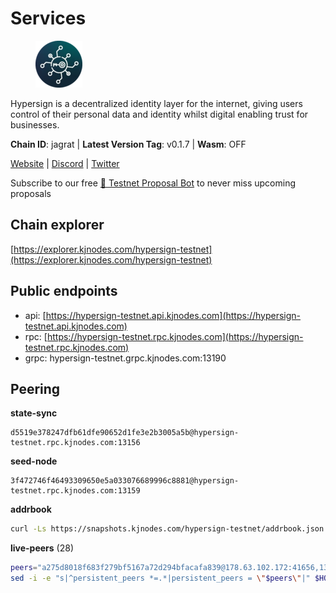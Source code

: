 # Services

<figure><img src="https://raw.githubusercontent.com/kj89/cosmos-images/main/logos/hypersign.png" alt=""><figcaption></figcaption></figure>

Hypersign is a decentralized identity layer for the internet, giving  users control of their personal data and identity whilst digital  enabling trust for businesses.

**Chain ID**: jagrat | **Latest Version Tag**: v0.1.7 | **Wasm**: OFF

[Website](https://hypersign.id) | [Discord](https://discord.gg/DmuUjMrHVw) | [Twitter](https://twitter.com/hypersignchain)



Subscribe to our free [🤖 Testnet Proposal Bot](https://t.me/kjnodes_testnet_proposal_bot) to never miss upcoming proposals


## Chain explorer
[https://explorer.kjnodes.com/hypersign-testnet](https://explorer.kjnodes.com/hypersign-testnet)

## Public endpoints

* api: [https://hypersign-testnet.api.kjnodes.com](https://hypersign-testnet.api.kjnodes.com)
* rpc: [https://hypersign-testnet.rpc.kjnodes.com](https://hypersign-testnet.rpc.kjnodes.com)
* grpc: hypersign-testnet.grpc.kjnodes.com:13190

## Peering

**state-sync**

```text
d5519e378247dfb61dfe90652d1fe3e2b3005a5b@hypersign-testnet.rpc.kjnodes.com:13156
```

**seed-node**

```text
3f472746f46493309650e5a033076689996c8881@hypersign-testnet.rpc.kjnodes.com:13159
```

**addrbook**
```bash
curl -Ls https://snapshots.kjnodes.com/hypersign-testnet/addrbook.json > $HOME/.hid-node/config/addrbook.json
```

**live-peers** (28)
```bash
peers="a275d8018f683f279bf5167a72d294bfacafa839@178.63.102.172:41656,1380864bb38481fef4b2358026a5ed53fc027679@95.214.52.206:26656,d5519e378247dfb61dfe90652d1fe3e2b3005a5b@65.109.68.190:31656,0c6758a3f4554bbc67da73993bbb697764c5c534@38.242.142.227:26656,ce0ddbfcd15b2b68d50fd58f4a2bc10c4e24829c@144.91.102.95:29656,d92268c246e02a54103f7098b901b876c88f006e@5.161.130.108:26656,4e08d5b0cb43c8d5ffc42987a5166bab2a04a93b@65.109.92.240:21066,eaf27acc810a3d6728dde972ebad26810cce0ae6@65.108.229.233:26656,28fa150b5a843c9bdf2889f31f4ff8ac75c17be9@185.196.20.153:26656,fbc7ce82f02e24257395dc0310ad2921ea61e199@65.109.92.148:61156,bd2ae9f1c42183104719f7c44be078bb7d282a61@65.109.92.241:11056,b09953bd16cdb17576c4fc356e39773a8e500133@149.202.73.104:11456,1e3f0aeb6f2a2017b122af2461a75c9695790954@65.108.233.109:10956,610843eda2f0388cb8e75917e8c1f63350bd3bd1@154.26.131.130:16656,62c3f3e5214495593ad204f3c6cd879f3f4ed6a9@5.9.79.121:26656,1acc83715399737cff74767e00807d1d402eb1e2@144.91.65.175:26656,5c2a752c9b1952dbed075c56c600c3a79b58c395@185.16.39.158:26926,934324c3b4318d8438954d19a82673a3d218951b@142.132.209.236:10956,56615e02aa90e35a20a1fc4c46e78bb00956f07b@192.118.76.199:26681,9876d1b1e5b5968c1c729559325dd909f93c1d34@65.108.238.61:56656,d7c9b9a3c3a6c5f4ccdfb37a8358755b277271c1@3.110.226.164:26656,de1f980cc59bdb2457202768d4b4d964d783789e@167.235.21.165:36656,efcb16ec33d8e6233d1068fff679c6fd64bf5802@65.108.225.158:10956,cf94099349980f9593a3f0362c85fe7c6eda8b14@8.219.48.59:26656,1de2abae74a4c5fd7d96d9869ef02187f81498f0@134.209.238.66:26656,d72875380d7b0b68f071623996bd5a86b7491287@116.202.227.117:31656,a3f3d6dba11bfe080693938666064b2324fbaccf@88.99.164.158:11056,63db727618b237d4a27656aa456be2812154bf29@65.109.170.47:26656"
sed -i -e "s|^persistent_peers *=.*|persistent_peers = \"$peers\"|" $HOME/.hid-node/config/config.toml
```
